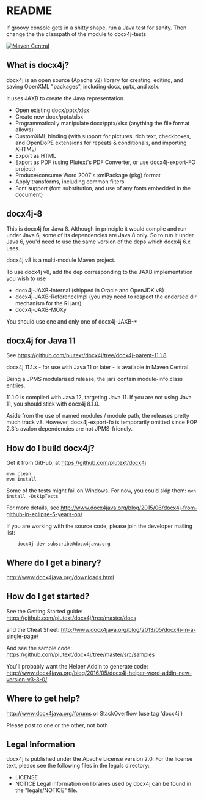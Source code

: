 README
======

If groovy console gets in a shitty shape, run a Java test for sanity.
Then change the the classpath of the module to docx4j-tests

[![Maven Central](https://maven-badges.herokuapp.com/maven-central/org.docx4j/docx4j/badge.svg)](https://maven-badges.herokuapp.com/maven-central/org.docx4j/docx4j)

What is docx4j?
---------------

docx4j is an open source (Apache v2) library for creating, editing, and saving OpenXML "packages", including docx, pptx, and xslx. 

It uses JAXB to create the Java representation.

- Open existing docx/pptx/xlsx 
- Create new docx/pptx/xlsx 
- Programmatically manipulate docx/pptx/xlsx (anything the file format allows)
- CustomXML binding (with support for pictures, rich text, checkboxes, and OpenDoPE extensions for repeats & conditionals, and importing XHTML) 
- Export as HTML
- Export as PDF (using Plutext's PDF Converter, or use docx4j-export-FO project)
- Produce/consume Word 2007's xmlPackage (pkg) format
- Apply transforms, including common filters
- Font support (font substitution, and use of any fonts embedded in the document) 

docx4j-8
--------

This is docx4j for Java 8. Although in principle it would compile and run under Java 6, some of its
dependencies are Java 8 only.  So to run it under Java 6, you'd need to use the same version of the deps
which docx4j 6.x uses.

docx4j v8 is a multi-module Maven project.

To use docx4j v8, add the dep corresponding to the JAXB implementation you wish to use

* docx4j-JAXB-Internal (shipped in Oracle and OpenJDK v8)
* docx4j-JAXB-ReferenceImpl (you may need to respect the endorsed dir mechanism for the RI jars)
* docx4j-JAXB-MOXy

You should use one and only one of docx4j-JAXB-* 


docx4j for Java 11
------------------

See https://github.com/plutext/docx4j/tree/docx4j-parent-11.1.8

docx4j 11.1.x - for use with Java 11 or later - is available in Maven Central.

Being a JPMS modularised release, the jars contain module-info.class entries.

11.1.0 is compiled with Java 12, targeting Java 11. If you are not using Java 11, you should stick with docx4j 8.1.0.

Aside from the use of named modules / module path, the releases pretty much track v8. However, docx4j-export-fo is temporarily omitted since FOP 2.3's avalon dependencies are not JPMS-friendly. 


How do I build docx4j?
----------------------

Get it from GitHub, at https://github.com/plutext/docx4j

```
mvn clean
mvn install
```

Some of the tests might fail on Windows.  For now, you could skip them: `mvn install -DskipTests`  

For more details, see http://www.docx4java.org/blog/2015/06/docx4j-from-github-in-eclipse-5-years-on/

If you are working with the source code, please join the developer
mailing list:

        docx4j-dev-subscribe@docx4java.org


Where do I get a binary?
------------------------

http://www.docx4java.org/downloads.html

How do I get started?
------------------

See the Getting Started guide:  https://github.com/plutext/docx4j/tree/master/docs

and the Cheat Sheet:  http://www.docx4java.org/blog/2013/05/docx4j-in-a-single-page/

And see the sample code:  https://github.com/plutext/docx4j/tree/master/src/samples

You'll probably want the Helper AddIn to generate code:  http://www.docx4java.org/blog/2016/05/docx4j-helper-word-addin-new-version-v3-3-0/



Where to get help?
------------------

http://www.docx4java.org/forums or StackOverflow (use tag 'docx4j')

Please post to one or the other, not both


Legal Information
-----------------

docx4j is published under the Apache License version 2.0. For the license
text, please see the following files in the legals directory:
- LICENSE
- NOTICE
Legal information on libraries used by docx4j can be found in the 
"legals/NOTICE" file.
